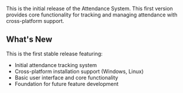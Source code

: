 This is the initial release of the Attendance System. This first version provides core functionality for tracking and managing attendance with cross-platform support.

## What's New

This is the first stable release featuring:

- Initial attendance tracking system
- Cross-platform installation support (Windows, Linux)
- Basic user interface and core functionality
- Foundation for future feature development
